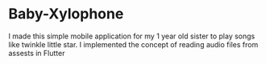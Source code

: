 # Baby-Xylophone
I made this simple mobile application for my 1 year old sister to play songs like twinkle little star. I implemented the concept of reading audio files from assests in Flutter

